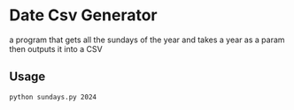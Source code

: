 # Date Csv Generator

a program that gets all the sundays of the year and takes a year as a param then outputs it into a CSV


## Usage

```bash
python sundays.py 2024
```
